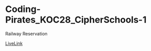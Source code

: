 # Coding-Pirates_KOC28_CipherSchools-1
Railway Reservation

[LiveLink](https://my-railwayreservationverse.netlify.app/)
